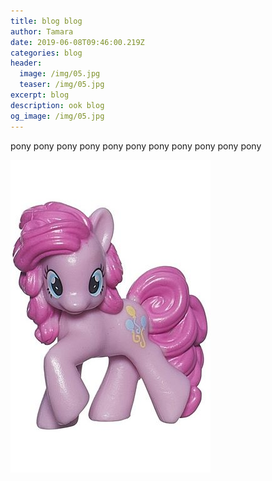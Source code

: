 ```yaml
---
title: blog blog
author: Tamara
date: 2019-06-08T09:46:00.219Z
categories: blog
header:
  image: /img/05.jpg
  teaser: /img/05.jpg
excerpt: blog
description: ook blog
og_image: /img/05.jpg
---
```

pony pony pony pony pony pony pony pony pony pony pony



![](/img/05.jpg)
